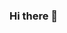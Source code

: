 ### Hi there 👋

<!--
**MariaT10/MariaT10** is a ✨ _special_ ✨ repository because its `README.md` (this file) appears on your GitHub profile.

Here are some ideas to get you started:

- 🔭 I’m currently working for a startup as a Junior UX/UI Designer
- 🌱 I’m currently learning Python
- 👯 I’m looking to collaborate on UX/UI projects
- 🤔 I’m looking for help with Python
- 💬 Ask me about UX/UI, Architecture, and Software Engineering
- 📫 How to reach me: http://linkedin.com/in/maria-tulea-5a62291a0/
- 😄 Pronouns: she/her
- ⚡ Fun fact: I have a background in Architecture!
-->
